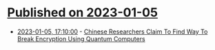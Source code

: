 # [Published on 2023-01-05](index.md)

* [2023-01-05, 17:10:00](https://it.slashdot.org/story/23/01/05/1642254/chinese-researchers-claim-to-find-way-to-break-encryption-using-quantum-computers?utm_source=rss1.0mainlinkanon&utm_medium=feed) - [Chinese Researchers Claim To Find Way To Break Encryption Using Quantum Computers](https://it.slashdot.org/story/23/01/05/1642254/chinese-researchers-claim-to-find-way-to-break-encryption-using-quantum-computers?utm_source=rss1.0mainlinkanon&utm_medium=feed)
